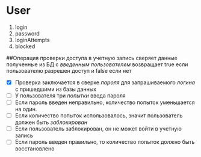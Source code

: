 # User
1. login
1. password
1. loginAttempts
1. blocked

##Операция проверки доступа в учетную запись
сверяет данные полученные из БД с _*введенным пользователем*_
возвращает true если пользователю разрешен доступ и false если нет

- [X] Проверка заключается в сверке _*пароля*_ для запрашиваемого _*логина*_ с пришедшими из базы данных
- [ ] У пользователя три _*попытки*_ ввода пароля
- [ ] Если пароль введен неправильно, количество попыток уменьшается на один.
- [ ] Если количество попыток использовалось, значит пользователь должен быть _*заблокирован*_
- [ ] Если пользователь заблокирован, он не может войти в учетную запись
- [ ] Если пароль введен правильно, то количество попыток должно быть восстановлено